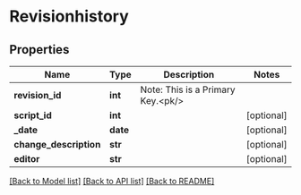 # Revisionhistory

## Properties
Name | Type | Description | Notes
------------ | ------------- | ------------- | -------------
**revision_id** | **int** | Note: This is a Primary Key.&lt;pk/&gt; | 
**script_id** | **int** |  | [optional] 
**_date** | **date** |  | [optional] 
**change_description** | **str** |  | [optional] 
**editor** | **str** |  | [optional] 

[[Back to Model list]](../README.md#documentation-for-models) [[Back to API list]](../README.md#documentation-for-api-endpoints) [[Back to README]](../README.md)

